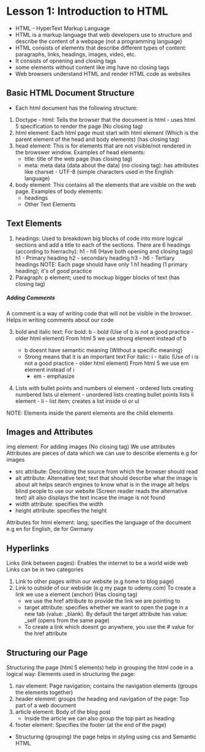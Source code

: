 # Lesson 1: Introduction to HTML

- HTML - HyperText Markup Language
- HTML is a markup language that web developers use to structure and
  describe the content of a webpage (not a programming language)
- HTML consists of elements that describe different types of content:
  paragraphs, links, headings, images, video, etc.
- It consists of opnening and closing tags
- some elements without content like img have no closing tags
- Web browsers understand HTML and render HTML code as websites

## Basic HTML Document Structure

- Each html document has the following structure:

1. Doctype - html: Tells the browser that the document is html - uses html 5 specification to render the page (No closing tag)
2. html element: Each html page must start with html element (Which is the parent element of the head and body elements) (has closing tag)
3. head element: This is for elements that are not visible/not rendered in the browswer window.
   Examples of head elements:
   - title: title of the web page (has closing tag)
   - meta: meta data (data about the data) (no closing tag): has attributes like charset - UTF-8 (simple characters used in the English language)
4. body element: This contains all the elements that are visible on the web page.
   Examples of body elements:
   - headings
   - Other Text Elements

## Text Elements

1. headings: Used to breakdown big blocks of code into more logical sections and add a title to each of the sections.
   There are 6 headings (according to hierrachy): h1 - h6 (Have both opening and closing tags)
   h1 - Primary heading
   h2 - secondary heading
   h3 - h6 - Tertiary headings
   NOTE: Each page should have only 1 h1 heading (1 primary heading); it's of good practice
2. Paragraph: p element; used to mockup bigger blocks of text (has closing tag)

##### Adding Comments

A comment is a way of writing code that will not be visible in the browser.
Helps in writing comments about our code

3. bold and italic text:
   For bold: b - bold (Use of b is not a good practice - older html element)
   From html 5 we use strong element instead of b

   - b doesnt have semantic meaning (Without a specific meaning)
   - Strong means that it is an important text
     For italic: i - italic (Use of i is not a good practice - older html element)
     From html 5 we use em element instead of i
     - em - emphasize

4. Lists with bullet points and numbers
   ol element - ordered lists creating numbered lists
   ul element - unordered lists creating bullet points lists
   li element - li - list item; creates a list inside ol or ul

NOTE: Elements inside the parent elements are the child elements

## Images and Attributes

img element: For adding images (No closing tag)
We use attributes
Attributes are pieces of data which we can use to describe elements
e.g for images

- src attribute: Describing the source from which the browser should read
- alt attribute: Alternative text; text that should describe what the image is about
  alt helps search engines to know what is in the image
  alt helps blind people to use our website (Screen reader reads the alternative text)
  alt also displays the text incase the image is not found
- width attribute: specifies the width
- height attribute: specifies the height

Attributes for html element: lang; specifies the language of the document e.g en
for English, de for Germany

## Hyperlinks

Links (link between pages): Enables the internet to be a world wide web
Links can be in two categories

1. Link to other pages within our website (e.g home to blog page)
2. Link to outside of our webside (e.g my page to udemy.com)
   To create a link we use a element (anchor) (Has closing tag)
   - we use the href attribute to provide the link we are pointing to
   - target attribute: specifies whether we want to open the page in a new tab (value: \_blank). By default the target attribute has value: \_self (opens from the same page)
   - To create a link which doesnt go anywhere, you use the # value for the href attribute

## Structuring our Page

Structuring the page (html 5 elements) help in grouping the html code in a logical way:
Elements used in structuring the page:

1. nav element: Page navigation; contains the navigation elements (groups the elements together)
2. header element: groups the heading and navigation of the page: Top part of a web document
3. article element: Body of the blog post
   - Inside the article we can also group the top part as heading
4. footer element: Specifies the footer (at the end of the page)

- Structuring (grouping) the page helps in styling using css and Semantic HTML
